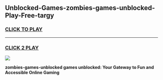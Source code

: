 
## Unblocked-Games-zombies-games-unblocked-Play-Free-targy
<h3>
<a href="https://premium76.site?title=zombies-games-unblocked&ref=10A">CLICK TO PLAY</a></h3>
<hr>

<h3>
<a href="https://premium76.site?title=zombies-games-unblocked&ref=10A">CLICK 2 PLAY</a>
  
</h3>

<a href="https://premium76.site?title=zombies-games-unblocked&ref=10A"><img src="https://clearcache.store/games.png"></a>


**zombies-games-unblocked games unblocked: Your Gateway to Fun and Accessible Online Gaming**

